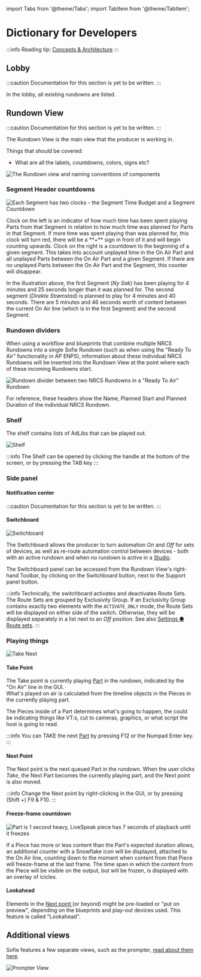 import Tabs from '@theme/Tabs';
import TabItem from '@theme/TabItem';

# Dictionary for Developers

:::info
Reading tip: [Concepts & Architecture](features-and-configuration/concepts-and-architecture.md)
:::

## Lobby



:::caution
Documentation for this section is yet to be written.
:::

In the lobby, all existing rundowns are listed.

## Rundown View

:::caution
Documentation for this section is yet to be written.
:::

The Rundown View is the main view that the producer is working in.

Things that should be covered: 

* What are all the labels, countdowns, colors, signs etc?



![The Rundown view and naming conventions of components](/img/docs/main/sofie-naming-conventions.png)

### Segment Header countdowns

![Each Segment has two clocks - the Segment Time Budget and a Segment Countdown](/img/docs/main/segment-budget-and-countdown.png)

<Tabs>
<TabItem value="segment-time-budget" label="Left: Segment Time Budget" default>
Clock on the left is an indicator of how much time has been spent playing Parts from that Segment in relation to how much time was planned for Parts in that Segment. If more time was spent playing than was planned for, this clock will turn red, there will be a **+** sign in front of it and will begin counting upwards.
</TabItem>

<TabItem value="segment-countdown" label="Right: Segment Countdown">
Clock on the right is a countdown to the beginning of a given segment. This takes into account unplayed time in the On Air Part and all unplayed Parts between the On Air Part and a given Segment. If there are no unplayed Parts between the On Air Part and the Segment, this counter will disappear.
</TabItem>
</Tabs>

In the illustration above, the first Segment \(_Ny Sak_\) has been playing for 4 minutes and 25 seconds longer than it was planned for. The second segment \(_Direkte Strømstad\)_ is planned to play for 4 minutes and 40 seconds. There are 5 minutes and 46 seconds worth of content between the current On Air line \(which is in the first Segment\) and the second Segment.

### Rundown dividers

When using a workflow and blueprints that combine multiple NRCS Rundowns into a single Sofie Rundown \(such as when using the "Ready To Air" functionality in AP ENPS\), information about these individual NRCS Rundowns will be inserted into the Rundown View at the point where each of these incoming Rundowns start.

![Rundown divider between two NRCS Rundowns in a "Ready To Air" Rundown](/img/docs/main/rundown-divider.png)

For reference, these headers show the Name, Planned Start and Planned Duration of the individual NRCS Rundown.

### Shelf

The shelf contains lists of AdLibs that can be played out.

![Shelf](/img/docs/main/shelf.png)

:::info
The Shelf can be opened by clicking the handle at the bottom of the screen, or by pressing the TAB key
:::

### Side panel

#### Notification center

:::caution
Documentation for this section is yet to be written.
:::

#### Switchboard

![Switchboard](/img/docs/main/switchboard.png)

The Switchboard allows the producer to turn automation _On_ and _Off_ for sets of devices, as well as re-route automation control between devices - both with an active rundown and when no rundown is active in a [Studio](features-and-configuration/concepts-and-architecture.md#system-organization-studio-and-show-style).

The Switchboard panel can be accessed from the Rundown View's right-hand Toolbar, by clicking on the Switchboard button, next to the Support panel button.

:::info
Technically, the switchboard activates and deactivates Route Sets. The Route Sets are grouped by Exclusivity Group. If an Exclusivity Group contains exactly two elements with the `ACTIVATE_ONLY` mode, the Route Sets will be displayed on either side of the switch. Otherwise, they will be displayed separately in a list next to an _Off_ position. See also [Settings ● Route sets](features-and-configuration/settings-view.md#route-sets).
:::

### Playing things

![Take Next](/img/docs/main/take-next.png)

#### Take Point

The Take point is currently playing [Part](dictionary.md#part) in the rundown, indicated by the "On Air" line in the GUI.  
What's played on air is calculated from the timeline objects in the Pieces in the currently playing part.

The Pieces inside of a Part determines what's going to happen, the could be indicating things like VT:s, cut to cameras, graphics, or what script the host is going to read.

:::info
You can TAKE the next [Part](dictionary.md#part) by pressing F12 or the Numpad Enter key.
:::

#### Next Point

The Next point is the next queued Part in the rundown. When the user clicks _Take_, the Next Part becomes the currently playing part, and the Next point is also moved.

:::info
Change the Next point by right-clicking in the GUI, or by pressing \(Shift +\) F9 & F10.
:::

#### Freeze-frame countdown

![Part is 1 second heavy, LiveSpeak piece has 7 seconds of playback until it freezes](/img/docs/main/freeze-frame-countdown.png)

If a Piece has more or less content than the Part's expected duration allows, an additional counter with a Snowflake icon will be displayed, attached to the On Air line, counting down to the moment when content from that Piece will freeze-frame at the last frame. The time span in which the content from the Piece will be visible on the output, but will be frozen, is displayed with an overlay of icicles.

#### Lookahead

Elements in the [Next point ](dictionary.md#next-point)\(or beyond\) might be pre-loaded or "put on preview", depending on the blueprints and play-out devices used. This feature is called "Lookahead".

## Additional views

Sofie features a few separate views, such as the prompter, [read about them here](features-and-configuration/sofie-pages.md).

![Prompter View](/img/docs/main/prompter-view.png)
